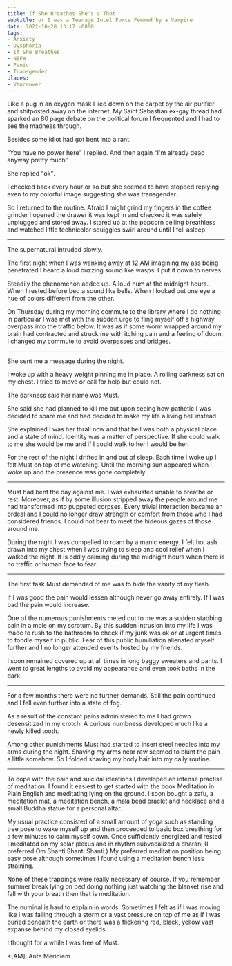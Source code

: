 ```yaml
---
title: If She Breathes She's a Thot
subtitle: or I was a Teenage Incel Force Femmed by a Vampire
date: 2022-10-28 13:17 -0800
tags:
- Anxiety
- Dysphoria
- If She Breathes
- NSFW
- Panic
- Transgender
places:
- Vancouver
---
```

Like a pug in an oxygen mask I lied down on the carpet by the air
purifier and shitposted away on the internet.  My Saint Sebastian
ex-gay thread had sparked an 80 page debate on the political forum I
frequented and I had to see the madness through.

Besides some idiot had got bent into a rant.

<q>You have no power here</q> I replied.  And then again <q>I'm already dead
anyway pretty much</q>

She replied <q>ok</q>.

I checked back every hour or so but she seemed to have stopped
replying even to my colorful image suggesting she was transgender.

So I returned to the routine.  Afraid I might grind my fingers in the
coffee grinder I opened the drawer it was kept in and checked it was
safely unplugged and stored away.  I stared up at the popcorn ceiling
breathless and watched little technicolor squiggles swirl around until
I fell asleep.

***

The supernatural intruded slowly.

The first night when I was wanking away at 12&nbsp;AM imagining my ass
being penetrated I heard a loud buzzing sound like wasps.  I put it
down to nerves.

Steadily the phenomenon added up.  A loud hum at the midnight hours.
When I rested before bed a sound like bells.  When I looked out one
eye a hue of colors different from the other.

On Thursday during my morning commute to the library where I do
nothing in particular I was met with the sudden urge to fling myself
off a highway overpass into the traffic below.  It was as if some worm
wrapped around my brain had contracted and struck me with itching pain
and a feeling of doom.  I changed my commute to avoid overpasses and
bridges.

***

She sent me a message during the night.

I woke up with a heavy weight pinning me in place.  A roiling darkness
sat on my chest.  I tried to move or call for help but could not.

The darkness said her name was Must.

She said she had planned to kill me but upon seeing how pathetic I was
decided to spare me and had decided to make my life a living hell
instead.

She explained I was her thrall now and that hell was both a physical
place and a state of mind.  Identity was a matter of perspective.  If
she could walk to me she would be me and if I could walk to her I
would be her.

For the rest of the night I drifted in and out of sleep.  Each time I
woke up I felt Must on top of me watching.  Until the morning sun
appeared when I woke up and the presence was gone completely.

***

Must had bent the day against me.  I was exhausted unable to breathe
or rest.  Moreover, as if by some illusion stripped away the people
around me had transformed into puppeted corpses.  Every trivial
interaction became an ordeal and I could no longer draw strength or
comfort from those who I had considered friends.  I could not bear to
meet the hideous gazes of those around me.

During the night I was compelled to roam by a manic energy.  I felt
hot ash drawn into my chest when I was trying to sleep and cool relief
when I walked the night.  It is oddly calming during the midnight
hours when there is no traffic or human face to fear.

***

The first task Must demanded of me was to hide the vanity of my flesh.

If I was good the pain would lessen although never go away entirely.
If I was bad the pain would increase.

One of the numerous punishments meted out to me was a sudden stabbing
pain in a mole on my scrotum.  By this sudden intrusion into my life I
was made to rush to the bathroom to check if my junk was ok or at
urgent times to fondle myself in public.  Fear of this public
humiliation alienated myself further and I no longer attended events
hosted by my friends.

I soon remained covered up at all times in long baggy sweaters and
pants.  I went to great lengths to avoid my appearance and even took
baths in the dark.

***

For a few months there were no further demands.  Still the pain
continued and I fell even further into a state of fog.

As a result of the constant pains administered to me I had grown
desensitized in my crotch.  A curious numbness developed much like a
newly killed tooth.

Among other punishments Must had started to insert steel needles into
my arms during the night.  Shaving my arms near raw seemed to blunt
the pain a little somehow.  So I folded shaving my body hair into my
daily routine.

***

To cope with the pain and suicidal ideations I developed an intense
practise of meditation.  I found it easiest to get started with the
book Meditation in Plain English and meditating lying on the ground.
I soon bought a zafu, a meditation mat, a meditation bench, a mala
bead braclet and necklace and a small Buddha statue for a personal
altar.

My usual practice consisted of a small amount of yoga such as standing
tree pose to wake myself up and then proceeded to basic box breathing
for a few minutes to calm myself down.  Once sufficiently energized
and rested I meditated on my solar plexus and in rhythm subvocalized a
dharani (I preferred Om Shanti Shanti Shanti.)  My preferred
meditation position being easy pose although sometimes I found using a
meditation bench less straining.

None of these trappings were really necessary of course.  If you
remember summer break lying on bed doing nothing just watching the
blanket rise and fall with your breath then that is meditation.

The numinal is hard to explain in words.  Sometimes I felt as if I was
moving like I was falling through a storm or a vast pressure on top of
me as if I was buried beneath the earth or there was a flickering red,
black, yellow vast expanse behind my closed eyelids.

I thought for a while I was free of Must.

*[AM]: Ante Meridiem
